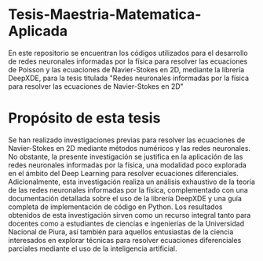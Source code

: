 # Tesis-Maestria-Matematica-Aplicada
En este repositorio se encuentran los códigos utilizados para el desarrollo de redes neuronales informadas por la física para resolver las ecuaciones de Poisson y las ecuaciones de Navier-Stokes en 2D, mediante la librería DeepXDE, para la tesis titulada "Redes neuronales informadas por la física para resolver las ecuaciones de Navier-Stokes en 2D" 
# Propósito de esta tesis 
Se han realizado investigaciones previas para resolver las ecuaciones de Navier-Stokes en 2D mediante métodos numéricos y las redes neuronales. No obstante, la presente investigación se justifica en la aplicación de las redes neuronales informadas por la física, una modalidad poco explorada en el ámbito del Deep Learning para resolver ecuaciones diferenciales. Adicionalmente, esta investigación realiza un análisis exhaustivo de la teoría de las redes neuronales informadas por la física, complementado con una documentación detallada sobre el uso de la librería DeepXDE y una guía completa de implementación de código en Python. Los resultados obtenidos de esta investigación sirven como un recurso integral tanto para docentes como a estudiantes de ciencias e ingenierías de la Universidad Nacional de Piura, así también para aquellos entusiastas de la ciencia interesados en explorar técnicas para resolver ecuaciones diferenciales parciales mediante el uso de la inteligencia artificial.
